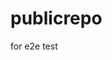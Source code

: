 # publicrepo
for e2e test













































































































































































































































































































































































































































































































































































































































































































































































































































































































































































































































































































































































































































































































































































































































































































































































































































































































































































































































































































